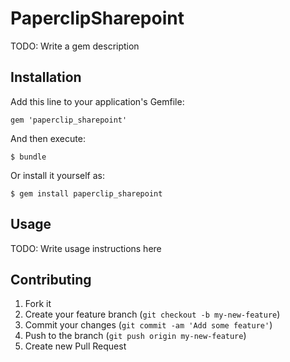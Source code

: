 # PaperclipSharepoint

TODO: Write a gem description

## Installation

Add this line to your application's Gemfile:

    gem 'paperclip_sharepoint'

And then execute:

    $ bundle

Or install it yourself as:

    $ gem install paperclip_sharepoint

## Usage

TODO: Write usage instructions here

## Contributing

1. Fork it
2. Create your feature branch (`git checkout -b my-new-feature`)
3. Commit your changes (`git commit -am 'Add some feature'`)
4. Push to the branch (`git push origin my-new-feature`)
5. Create new Pull Request
